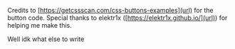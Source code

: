 Credits to [https://getcssscan.com/css-buttons-examples](url) for the button code.
Special thanks to elektr1x ([https://elektr1x.github.io/](url)) for helping me make this.

Well idk what else to write
